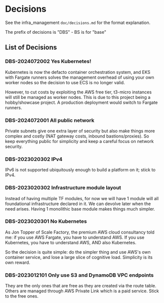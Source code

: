 # Decisions

See the infra_management `doc/decisions.md` for the format explanation.

The prefix of decisions is "DBS" - BS is for "base"

## List of Decisions

### DBS-2024072002 Yes Kubernetes!

Kubernetes is now the defacto container orchestration system, and EKS with Fargate runners solves the management
overhead of using your own worker nodes so the decision to use ECS is no longer valid.

However, to cut costs by exploiting the AWS free tier, t3-micro instances will still be managed as worker nodes. This is
due to this project being a hobby/showcase project. A production deployment would switch to Fargate runners.

### DBS-2024072001 All public network

Private subnets give one extra layer of security but also make things more complex and costly (NAT gateway costs,
inbound bastions/proxies). So keep everything public for simplicity and keep a careful focus on network security.

### DBS-2023020302 IPv4

IPv6 is not supported ubiquitously enough to build a platform on it; stick to IPv4.

### DBS-2023020302 Infrastructure module layout

Instead of having multiple TF modules, for now we will have 1 module will all foundational infrastructure declared in
it. We can devolve later when the need arises. Having 1 monolithic base module makes things much simpler.

### DBS-2023020301 No Kubernetes

As Jon Topper of Scale Factory, the premium AWS cloud consultancy told me: if you use AWS Fargate, you have to
understand AWS. If you use Kubernetes, you have to understand AWS, AND also Kubernetes.

So the decision is quite simple: do the simpler thing and use AWS's own container service, and lose a large slice of
cognitive load. Simplicity is its own reward.

### DBS-2023012101 Only use S3 and DynamoDB VPC endpoints

They are the only ones that are free as they are created via the route table. Others are managed through AWS Private
Link which is a paid service. Stick to the free ones.
